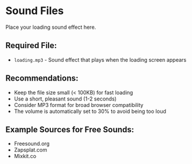 # Sound Files

Place your loading sound effect here.

## Required File:
- `loading.mp3` - Sound effect that plays when the loading screen appears

## Recommendations:
- Keep the file size small (< 100KB) for fast loading
- Use a short, pleasant sound (1-2 seconds)
- Consider MP3 format for broad browser compatibility
- The volume is automatically set to 30% to avoid being too loud

## Example Sources for Free Sounds:
- Freesound.org
- Zapsplat.com
- Mixkit.co

